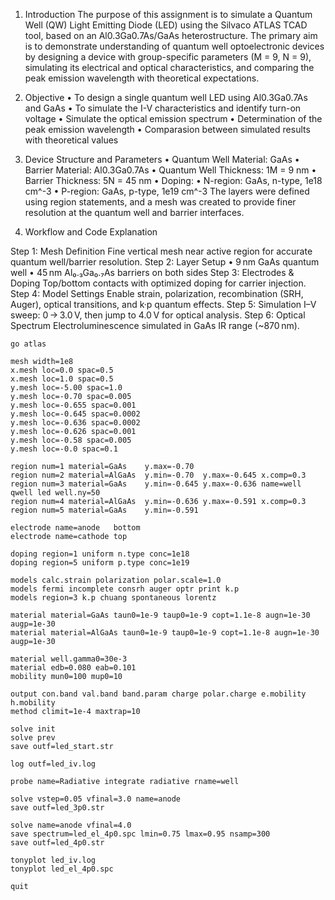 1. Introduction
The purpose of this assignment is to simulate a Quantum Well (QW) Light Emitting Diode (LED) using the Silvaco ATLAS TCAD tool, based on an Al0.3Ga0.7As/GaAs heterostructure. The primary aim is to demonstrate understanding of quantum well optoelectronic devices by designing a device with group-specific parameters (M = 9, N = 9), simulating its electrical and optical characteristics, and comparing the peak emission wavelength with theoretical expectations.

2. Objective
•	To design a single quantum well LED using Al0.3Ga0.7As and GaAs
•	To simulate the I-V characteristics and identify turn-on voltage
•	Simulate the optical emission spectrum
•	Determination of the peak emission wavelength
•	Comparasion between simulated results with theoretical values

3. Device Structure and Parameters
•	Quantum Well Material: GaAs
•	Barrier Material: Al0.3Ga0.7As
•	Quantum Well Thickness: 1M = 9 nm
•	Barrier Thickness: 5N = 45 nm
•	Doping:
•	N-region: GaAs, n-type, 1e18 cm^-3
•	P-region: GaAs, p-type, 1e19 cm^-3
The layers were defined using region statements, and a mesh was created to provide finer resolution at the quantum well and barrier interfaces.

4. Workflow and Code Explanation

Step 1: Mesh Definition
Fine vertical mesh near active region for accurate quantum well/barrier resolution.
Step 2: Layer Setup
•	9 nm GaAs quantum well
•	45 nm Al₀.₃Ga₀.₇As barriers on both sides
Step 3: Electrodes & Doping
Top/bottom contacts with optimized doping for carrier injection.
Step 4: Model Settings
Enable strain, polarization, recombination (SRH, Auger), optical transitions, and k·p quantum effects.
Step 5: Simulation
I–V sweep: 0 → 3.0 V, then jump to 4.0 V for optical analysis.
Step 6: Optical Spectrum
Electroluminescence simulated in GaAs IR range (~870 nm).

```atlas
go atlas

mesh width=1e8
x.mesh loc=0.0 spac=0.5
x.mesh loc=1.0 spac=0.5
y.mesh loc=-5.00 spac=1.0
y.mesh loc=-0.70 spac=0.005
y.mesh loc=-0.655 spac=0.001
y.mesh loc=-0.645 spac=0.0002
y.mesh loc=-0.636 spac=0.0002
y.mesh loc=-0.626 spac=0.001
y.mesh loc=-0.58 spac=0.005
y.mesh loc=-0.0 spac=0.1

region num=1 material=GaAs    y.max=-0.70
region num=2 material=AlGaAs  y.min=-0.70  y.max=-0.645 x.comp=0.3
region num=3 material=GaAs    y.min=-0.645 y.max=-0.636 name=well qwell led well.ny=50
region num=4 material=AlGaAs  y.min=-0.636 y.max=-0.591 x.comp=0.3
region num=5 material=GaAs    y.min=-0.591

electrode name=anode   bottom
electrode name=cathode top

doping region=1 uniform n.type conc=1e18
doping region=5 uniform p.type conc=1e19

models calc.strain polarization polar.scale=1.0
models fermi incomplete consrh auger optr print k.p
models region=3 k.p chuang spontaneous lorentz

material material=GaAs taun0=1e-9 taup0=1e-9 copt=1.1e-8 augn=1e-30 augp=1e-30
material material=AlGaAs taun0=1e-9 taup0=1e-9 copt=1.1e-8 augn=1e-30 augp=1e-30

material well.gamma0=30e-3
material edb=0.080 eab=0.101
mobility mun0=100 mup0=10 

output con.band val.band band.param charge polar.charge e.mobility h.mobility
method climit=1e-4 maxtrap=10

solve init
solve prev
save outf=led_start.str

log outf=led_iv.log

probe name=Radiative integrate radiative rname=well

solve vstep=0.05 vfinal=3.0 name=anode
save outf=led_3p0.str

solve name=anode vfinal=4.0
save spectrum=led_el_4p0.spc lmin=0.75 lmax=0.95 nsamp=300
save outf=led_4p0.str

tonyplot led_iv.log
tonyplot led_el_4p0.spc

quit
